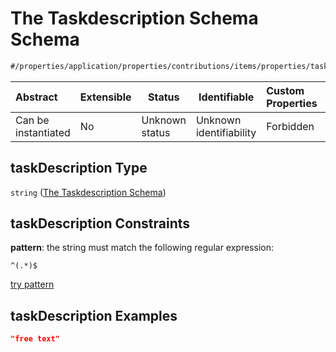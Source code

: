 # The Taskdescription Schema Schema

```txt
#/properties/application/properties/contributions/items/properties/taskDescription#/properties/application/properties/contributions/items/properties/taskDescription
```




| Abstract            | Extensible | Status         | Identifiable            | Custom Properties | Additional Properties | Access Restrictions | Defined In                                                                                     |
| :------------------ | ---------- | -------------- | ----------------------- | :---------------- | --------------------- | ------------------- | ---------------------------------------------------------------------------------------------- |
| Can be instantiated | No         | Unknown status | Unknown identifiability | Forbidden         | Allowed               | none                | [CompletionReport.schema.json\*](../false/CompletionReport.schema.json "open original schema") |

## taskDescription Type

`string` ([The Taskdescription Schema](completionreport-properties-the-application-schema-properties-the-contributions-schema-the-items-schema-properties-the-taskdescription-schema.md))

## taskDescription Constraints

**pattern**: the string must match the following regular expression: 

```regexp
^(.*)$
```

[try pattern](https://regexr.com/?expression=%5E(.*)%24 "try regular expression with regexr.com")

## taskDescription Examples

```json
"free text"
```
